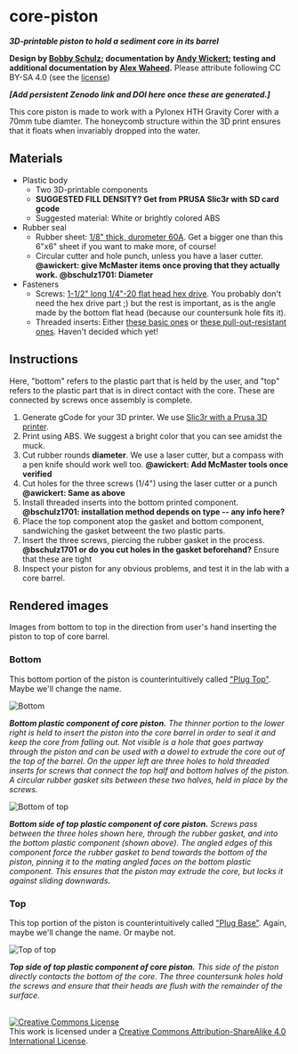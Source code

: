 # core-piston

***3D-printable piston to hold a sediment core in its barrel***

**Design by [Bobby Schulz](https://github.com/bschulz1701); documentation by [Andy Wickert](https://github.com/awickert); testing and additional documentation by [Alex Waheed](https://github.com/alexwaheed).** Please attribute following CC BY-SA 4.0 (see the [license](LICENSE))

***[Add persistent Zenodo link and DOI here once these are generated.]***

This core piston is made to work with a Pylonex HTH Gravity Corer with a 70mm tube diamter. The honeycomb structure within the 3D print ensures that it floats when invariably dropped into the water.

## Materials

* Plastic body
  * Two 3D-printable components
  * **SUGGESTED FILL DENSITY? Get from PRUSA Slic3r with SD card gcode**
  * Suggested material: White or brightly colored ABS
* Rubber seal
  * Rubber sheet: [1/8" thick, durometer 60A](https://www.mcmaster.com/8716K24-8716K162/). Get a bigger one than this 6"x6" sheet if you want to make more, of course!
  * Circular cutter and hole punch, unless you have a laser cutter. **@awickert: give McMaster items once proving that they actually work.** **@bschulz1701: Diameter**
* Fasteners
  * Screws: [1-1/2" long 1/4"-20 flat head hex drive](https://www.mcmaster.com/92210A546/). You probably don't need the hex drive part ;) but the rest is important, as is the angle made by the bottom flat head (because our countersunk hole fits it).
  * Threaded inserts: Either [these basic ones](https://www.mcmaster.com/90742A113/) or [these pull-out-resistant ones](https://www.mcmaster.com/90363A034/). Haven't decided which yet!

## Instructions

Here, "bottom" refers to the plastic part that is held by the user, and "top" refers to the plastic part that is in direct contact with the core. These are connected by screws once assembly is complete.

1. Generate gCode for your 3D printer. We use [Slic3r with a Prusa 3D printer](https://www.prusa3d.com/prusaslicer/).
2. Print using ABS. We suggest a bright color that you can see amidst the muck.
3. Cut rubber rounds **diameter**. We use a laser cutter, but a compass with a pen knife should work well too. **@awickert: Add McMaster tools once verified**
4. Cut holes for the three screws (1/4") using the laser cutter or a punch **@awickert: Same as above**
5. Install threaded inserts into the bottom printed component. **@bschulz1701: installation method depends on type -- any info here?**
6. Place the top component atop the gasket and bottom component, sandwiching the gasket betweent the two plastic parts.
7. Insert the three screws, piercing the rubber gasket in the process. **@bschulz1701 or do you cut holes in the gasket beforehand?** Ensure that these are tight
8. Inspect your piston for any obvious problems, and test it in the lab with a core barrel.

## Rendered images

Images from bottom to top in the direction from user's hand inserting the piston to top of core barrel.

### Bottom

This bottom portion of the piston is counterintuitively called ["Plug Top"](https://github.com/umn-earth-surface/core-piston/blob/master/Plug_Top_MultiHole.STL). Maybe we'll change the name.

![Bottom](images/bottom-3Dmodel-perspective.png)

***Bottom plastic component of core piston.*** *The thinner portion to the lower right is held to insert the piston into the core barrel in order to seal it and keep the core from falling out. Not visible is a hole that goes partway through the piston and can be used with a dowel to extrude the core out of the top of the barrel. On the upper left are three holes to hold threaded inserts for screws that connect the top half and bottom halves of the piston. A circular rubber gasket sits between these two halves, held in place by the screws.*


![Bottom of top](images/top-3Dmodel-bottom.png)

***Bottom side of top plastic component of core piston.*** *Screws pass between the three holes shown here, through the rubber gasket, and into the bottom plastic component (shown above). The angled edges of this component force the rubber gasket to bend towards the bottom of the piston, pinning it to the mating angled faces on the bottom plastic component. This ensures that the piston may extrude the core, but locks it against sliding downwards.*

### Top

This top portion of the piston is counterintuitively called ["Plug Base"](https://github.com/umn-earth-surface/core-piston/blob/master/Plug_Base_MultiHole.STL). Again, maybe we'll change the name. Or maybe not.

![Top of top](images/top-3Dmodel-top-core-base.png)

***Top side of top plastic component of core piston.*** *This side of the piston directly contacts the bottom of the core. The three countersunk holes hold the screws and ensure that their heads are flush with the remainder of the surface.*

<br>
<a rel="license" href="http://creativecommons.org/licenses/by-sa/4.0/"><img alt="Creative Commons License" style="border-width:0" src="https://i.creativecommons.org/l/by-sa/4.0/88x31.png" /></a><br />This work is licensed under a <a rel="license" href="http://creativecommons.org/licenses/by-sa/4.0/">Creative Commons Attribution-ShareAlike 4.0 International License</a>.
